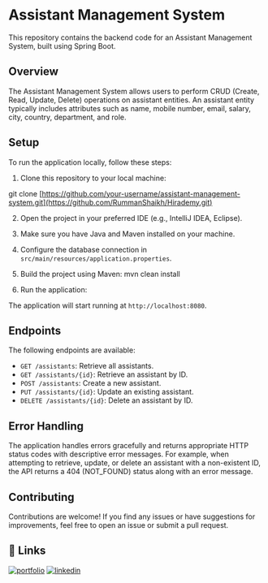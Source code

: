 # Assistant Management System

This repository contains the backend code for an Assistant Management System, built using Spring Boot.

## Overview

The Assistant Management System allows users to perform CRUD (Create, Read, Update, Delete) operations on assistant entities. An assistant entity typically includes attributes such as name, mobile number, email, salary, city, country, department, and role.

## Setup

To run the application locally, follow these steps:

1. Clone this repository to your local machine:

git clone [https://github.com/your-username/assistant-management-system.git](https://github.com/RummanShaikh/Hirademy.git)


2. Open the project in your preferred IDE (e.g., IntelliJ IDEA, Eclipse).

3. Make sure you have Java and Maven installed on your machine.

4. Configure the database connection in `src/main/resources/application.properties`.

5. Build the project using Maven:
mvn clean install


6. Run the application:


The application will start running at `http://localhost:8080`.

## Endpoints

The following endpoints are available:

- `GET /assistants`: Retrieve all assistants.
- `GET /assistants/{id}`: Retrieve an assistant by ID.
- `POST /assistants`: Create a new assistant.
- `PUT /assistants/{id}`: Update an existing assistant.
- `DELETE /assistants/{id}`: Delete an assistant by ID.

## Error Handling

The application handles errors gracefully and returns appropriate HTTP status codes with descriptive error messages. For example, when attempting to retrieve, update, or delete an assistant with a non-existent ID, the API returns a 404 (NOT_FOUND) status along with an error message.

## Contributing

Contributions are welcome! If you find any issues or have suggestions for improvements, feel free to open an issue or submit a pull request.





## 🔗 Links
[![portfolio](https://img.shields.io/badge/my_portfolio-000?style=for-the-badge&logo=ko-fi&logoColor=white)](https://singular-platypus-d8dbef.netlify.app/)
[![linkedin](https://img.shields.io/badge/linkedin-0A66C2?style=for-the-badge&logo=linkedin&logoColor=white)](https://www.linkedin.com/in/rumman-shaikh-56604b233/)


